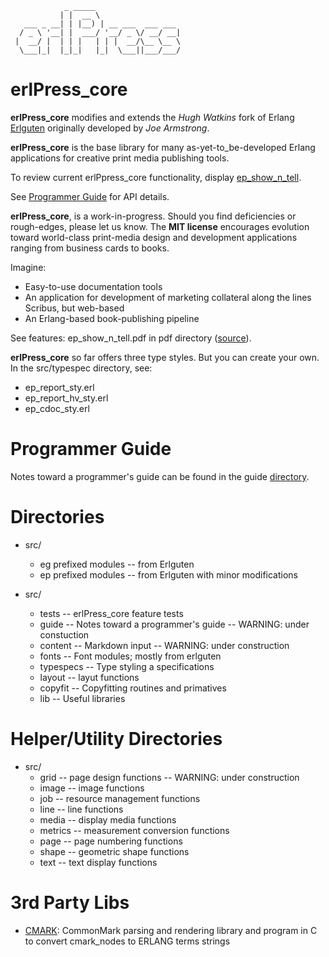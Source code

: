```
            _ _____
           | |  __ \
   ___ _ __| | |__) | __ ___  ___ ___
  / _ \ '__| |  ___/ '__/ _ \/ __/ __|
 |  __/ |  | | |   | | |  __/\__ \__ \
  \___|_|  |_|_|   |_|  \___||___/___/
```

# erlPress_core

**erlPress_core** modifies and extends the _Hugh Watkins_ fork of Erlang [Erlguten](https://github.com/hwatkins/erlguten) originally developed by _Joe Armstrong_.

**erlPress_core** is the base library for many as-yet-to_be-developed Erlang applications for creative print media publishing tools.

To review current erlPpress_core functionality, display [ep_show_n_tell](pdf/galleys/ep_show_n_tell.pdf).

See [Programmer Guide](src/guide/programmer_guide.txt) for API details.

**erlPress_core**, is a work-in-progress. Should you find deficiencies or rough-edges, please let us know. The **MIT license** encourages evolution toward world-class print-media design and development applications ranging from business cards to books.

Imagine:

* Easy-to-use documentation tools
* An application for development of marketing collateral along the lines Scribus, but web-based
* An Erlang-based book-publishing pipeline

See features: ep_show_n_tell.pdf in pdf directory ([source](src/tests/ep_show_n_tell.erl)).

**erlPress_core** so far offers three type styles. But you can create your own. In the src/typespec directory, see:

* ep_report_sty.erl
* ep_report_hv_sty.erl
* ep_cdoc_sty.erl


# Programmer Guide

Notes toward a programmer's guide can be found in the guide [directory](src/guide/programmer_guide.txt).


# Directories

* src/
  * eg prefixed modules -- from Erlguten
  * ep prefixed modules -- from Erlguten with minor modifications 

* src/
  * tests     -- erlPress_core feature tests
  * guide     -- Notes toward a programmer's guide -- WARNING: under constuction
  * content   -- Markdown input -- WARNING: under construction
  * fonts     -- Font modules; mostly from erlguten
  * typespecs -- Type styling a specifications
  * layout    -- layut functions
  * copyfit   -- Copyfitting routines and primatives
  * lib       -- Useful libraries

# Helper/Utility Directories

* src/
  * grid       -- page design functions -- WARNING: under construction
  * image      -- image functions
  * job        -- resource management functions
  * line       -- line functions
  * media      -- display media functions
  * metrics    -- measurement conversion functions 
  * page       -- page numbering functions
  * shape      -- geometric shape functions
  * text       -- text display functions

# 3rd Party Libs

* [CMARK](https://github.com/skaee/cmark): CommonMark parsing and rendering library and program in C to convert cmark_nodes to ERLANG terms strings
